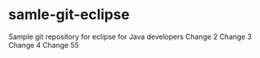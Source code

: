 # samle-git-eclipse
Sample git repository for eclipse for Java developers
Change 2
Change 3
Change 4
Change 55
